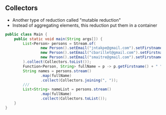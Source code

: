## Collectors

* Another type of reduction called "mutable reduction"
* Instead of aggregating elements, this reduction put them in a container

```java
public class Main {
    public static void main(String args[]) {
        List<Person> persons = Stream.of(
                new Person().setEmail("jntakpe@gmail.com").setFirstname("Jocelyn").setLastname("NTAKPE").setAge(30),
                new Person().setEmail("cbarillet@gmail.com").setFirstname("Cyril").setLastname("BARILLET").setAge(34),
                new Person().setEmail("smaitre@gmail.com").setFirstname("Sebastien").setLastname("MAITRE").setAge(38)
        ).collect(Collectors.toList());
        Function<Person, String> fullName = p -> p.getFirstname() + " " + p.getLastname();
        String names = persons.stream()
                .map(fullName)
                .collect(Collectors.joining(", "));
        ///
        List<String> nameList = persons.stream()
                .map(fullName)
                .collect(Collectors.toList());
    }
}
```

